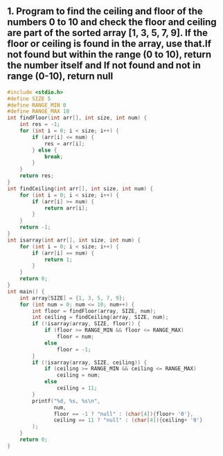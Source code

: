 ## 1. Program to find the ceiling and floor of the numbers 0 to 10 and check the floor and ceiling are part of the sorted array [1, 3, 5, 7, 9]. If the floor or ceiling is found in the array, use that.If not found but within the range (0 to 10), return the number itself and If not found and not in range (0-10), return null
```c
#include <stdio.h>
#define SIZE 5
#define RANGE_MIN 0
#define RANGE_MAX 10
int findFloor(int arr[], int size, int num) {
    int res = -1;
    for (int i = 0; i < size; i++) {
        if (arr[i] <= num) {
            res = arr[i];
        } else {
            break;
        }
    }
    return res;
}
int findCeiling(int arr[], int size, int num) {
    for (int i = 0; i < size; i++) {
        if (arr[i] >= num) {
            return arr[i];
        }
    }
    return -1;
}
int isarray(int arr[], int size, int num) {
    for (int i = 0; i < size; i++) {
        if (arr[i] == num) {
            return 1;
        }
    }
    return 0;
}
int main() {
    int array[SIZE] = {1, 3, 5, 7, 9};
    for (int num = 0; num <= 10; num++) {
        int floor = findFloor(array, SIZE, num);
        int ceiling = findCeiling(array, SIZE, num);
        if (!isarray(array, SIZE, floor)) {
            if (floor >= RANGE_MIN && floor <= RANGE_MAX)
                floor = num; 
            else
                floor = -1;
        }
        if (!isarray(array, SIZE, ceiling)) {
            if (ceiling >= RANGE_MIN && ceiling <= RANGE_MAX)
                ceiling = num;
            else
                ceiling = 11;
        }
        printf("%d, %s, %s\n",
               num,
               floor == -1 ? "null" : (char[4]){floor+ '0'},
               ceiling == 11 ? "null" : (char[4]){ceiling+ '0'}
        );
    }
    return 0;
}
```

